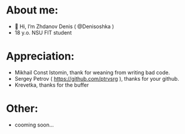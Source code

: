 # About me:
- 👋 Hi, I’m Zhdanov Denis ( @Denisoshka )
- 18 y.o. NSU FIT student
# Appreciation:
- Mikhail Const Istomin, thank for weaning from writing bad code.
- Sergey Petrov ( https://github.com/ptrvsrg ), thanks for your github.
- Krevetka, thanks for the buffer
# Other:
- cooming soon...
<!---- 👀 I’m interested in ...
- 🌱 I’m currently learning ...
- 💞️ I’m looking to collaborate on ...
- 📫 How to reach me ...
--->
<!---
Denisoshka/Denisoshka is a ✨ special ✨ repository because its `README.md` (this file) appears on your GitHub profile.
You can click the Preview link to take a look at your changes.
--->
